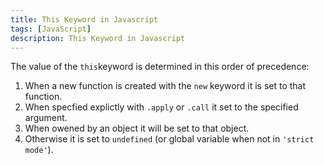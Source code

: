 ```yaml
---
title: This Keyword in Javascript
tags: [JavaScript]
description: This Keyword in Javascript
---
```

The value of the ```this```keyword is determined in this order of precedence:

1. When a new function is created with the ```new``` keyword it is set to that function.
2. When specfied explictly with ```.apply``` or ```.call``` it set to the specified argument.
3. When owened by an object it will be set to that object. 
4. Otherwise it is set to ```undefined``` (or global variable when not in ```'strict mode'```).

